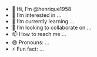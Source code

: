 - 👋 Hi, I’m @henrique1958
- 👀 I’m interested in ...
- 🌱 I’m currently learning ...
- 💞️ I’m looking to collaborate on ...
- 📫 How to reach me ...
- 😄 Pronouns: ...
- ⚡ Fun fact: ...

<!---
henrique1958/henrique1958 is a ✨ special ✨ repository because its `README.md` (this file) appears on your GitHub profile.
You can click the Preview link to take a look at your changes.
--->
